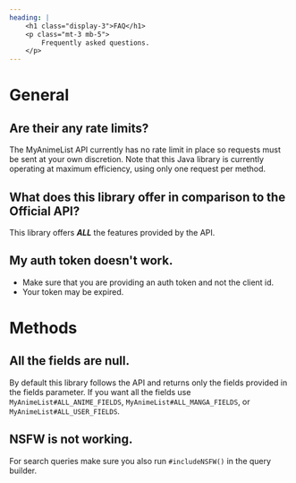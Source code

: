 ```yaml
---
heading: |
    <h1 class="display-3">FAQ</h1>
    <p class="mt-3 mb-5">
        Frequently asked questions.
    </p>
---
```

# General

## Are their any rate limits?

The MyAnimeList API currently has no rate limit in place so requests must be sent at your own discretion. Note that this Java library is currently operating at maximum efficiency, using only one request per method.

## What does this library offer in comparison to the Official API?

This library offers ***ALL*** the features provided by the API.

## My auth token doesn't work.

- Make sure that you are providing an auth token and not the client id.
- Your token may be expired.

# Methods

## All the fields are null.

By default this library follows the API and returns only the fields provided in the fields parameter. If you want all the fields use `MyAnimeList#ALL_ANIME_FIELDS`, `MyAnimeList#ALL_MANGA_FIELDS`, or `MyAnimeList#ALL_USER_FIELDS`.

## NSFW is not working.

For search queries make sure you also run `#includeNSFW()` in the query builder.